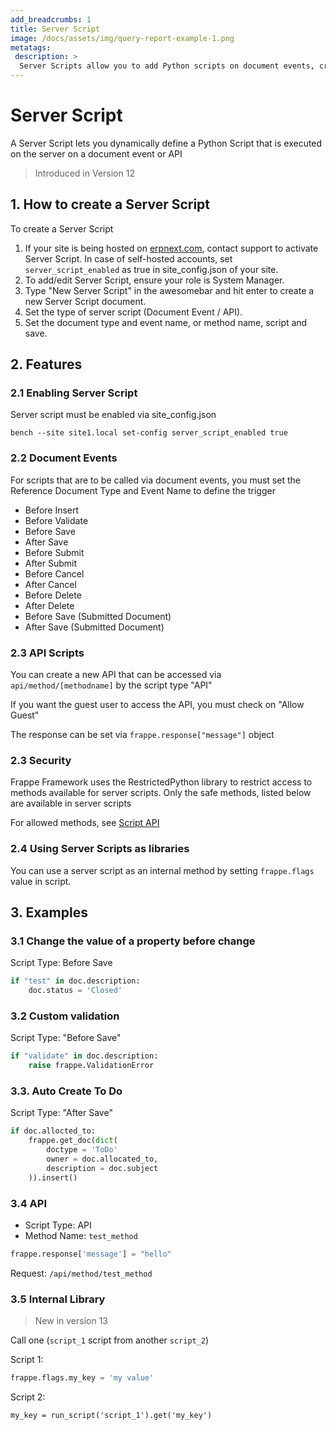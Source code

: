 ```yaml
---
add_breadcrumbs: 1
title: Server Script
image: /docs/assets/img/query-report-example-1.png
metatags:
 description: >
  Server Scripts allow you to add Python scripts on document events, create API end points and run scheduled jobs from within the Desk, without Custom Apps or deploy
---
```


<!-- add-breadcrumbs -->
# Server Script

A Server Script lets you dynamically define a Python Script that is executed on the server on a document event or API

> Introduced in Version 12

## 1. How to create a Server Script

To create a Server Script

1. If your site is being hosted on [erpnext.com](https://erpnext.com/), contact support to activate Server Script.
	In case of self-hosted accounts, set `server_script_enabled` as true in site_config.json of your site.
2. To add/edit Server Script, ensure your role is System Manager.
3. Type "New Server Script" in the awesomebar and hit enter to create a new Server Script document.
4. Set the type of server script (Document Event / API).
5. Set the document type and event name, or method name, script and save.

## 2. Features

### 2.1 Enabling Server Script

Server script must be enabled via site_config.json

```
bench --site site1.local set-config server_script_enabled true
```

### 2.2 Document Events

For scripts that are to be called via document events, you must set the Reference Document Type and Event Name to define the trigger

- Before Insert
- Before Validate
- Before Save
- After Save
- Before Submit
- After Submit
- Before Cancel
- After Cancel
- Before Delete
- After Delete
- Before Save (Submitted Document)
- After Save (Submitted Document)

### 2.3 API Scripts

You can create a new API that can be accessed via `api/method/[methodname]` by the script type "API"

If you want the guest user to access the API, you must check on "Allow Guest"

The response can be set via `frappe.response["message"]` object

### 2.3 Security

Frappe Framework uses the RestrictedPython library to restrict access to methods available for server scripts. Only the safe methods, listed below are available in server scripts

For allowed methods, see [Script API](/docs/user/en/desk/scripting/script-api)

### 2.4 Using Server Scripts as libraries

You can use a server script as an internal method by setting `frappe.flags` value in script.

## 3. Examples

### 3.1 Change the value of a property before change

Script Type: Before Save

```py
if "test" in doc.description:
	doc.status = 'Closed'
```

### 3.2 Custom validation

Script Type: "Before Save"

```py
if "validate" in doc.description:
	raise frappe.ValidationError
```

### 3.3. Auto Create To Do

Script Type: "After Save"

```py
if doc.allocted_to:
    frappe.get_doc(dict(
        doctype = 'ToDo'
        owner = doc.allocated_to,
        description = doc.subject
    )).insert()
```

### 3.4 API

- Script Type: API
- Method Name: `test_method`

```py
frappe.response['message'] = "hello"
```

Request: `/api/method/test_method`

### 3.5 Internal Library

> New in version 13

Call one (`script_1` script from another `script_2`)

Script 1:

```py
frappe.flags.my_key = 'my value'
```

Script 2:

```
my_key = run_script('script_1').get('my_key')
```